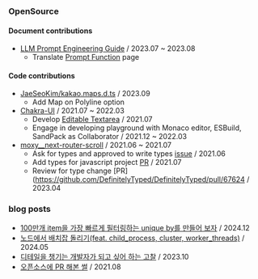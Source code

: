 ### OpenSource
#### Document contributions
- [LLM Prompt Engineering Guide](https://github.com/dair-ai/Prompt-Engineering-Guide/pull/244) / 2023.07 ~ 2023.08
  - Translate [Prompt Function](https://www.promptingguide.ai/kr/applications/pf) page
#### Code contributions
- [JaeSeoKim/kakao.maps.d.ts](https://github.com/JaeSeoKim/kakao.maps.d.ts) / 2023.09
  - Add Map on Polyline option 
- [Chakra-UI](https://chakra-ui.com/) / 2021.07 ~ 2022.03
  - Develop [Editable Textarea](https://github.com/chakra-ui/chakra-ui/pull/4443) / 2021.07 
  - Engage in developing playground with Monaco editor, ESBuild, SandPack as Collaborator / 2021.12 ~ 2022.03
- [moxy__next-router-scroll](https://github.com/moxystudio/next-router-scroll) / 2021.06 ~ 2021.07
  - Ask for types and approved to write types [issue](https://github.com/moxystudio/next-router-scroll/issues/8) / 2021.06
  - Add types for javascript project [PR](https://github.com/DefinitelyTyped/DefinitelyTyped/pull/54597) / 2021.07
  - Review for type change [PR](https://github.com/DefinitelyTyped/DefinitelyTyped/pull/67624 / 2023.04

### blog posts
- [100만개 item을 가장 빠르게 필터링하는 unique by를 만들어 보자](https://blog.heozeop.kr/post/fastest-uniqueby/) / 2024.12
- [노드에서 배치잡 돌리기(feat. child_process, cluster, worker_threads)](https://blog.heozeop.kr/post/node-batch-job/) / 2024.05
- [디테일을 챙기는 개발자가 되고 싶어 하는 고찰](https://blog.heozeop.kr/post/detailed-developer/) / 2023.10
- [오픈소스에 PR 해본 썰](https://blog.heozeop.kr/post/learn-and-feel-from-simple-opensource-contribution/) / 2021.08

